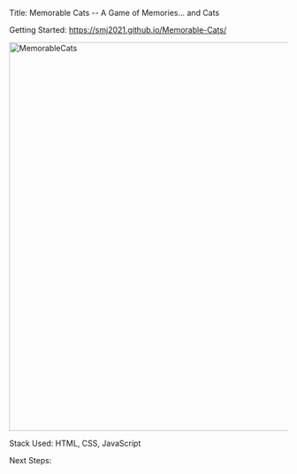 Title: Memorable Cats -- A Game of Memories... and Cats

Getting Started: https://smj2021.github.io/Memorable-Cats/

<img width="703" alt="MemorableCats" src="https://user-images.githubusercontent.com/88636790/135160217-2d5a0d54-7b68-41bd-a928-da8fcaf76f59.png">


Stack Used: HTML, CSS, JavaScript

Next Steps: <TO BE ADDED UPON COMPLETION>
